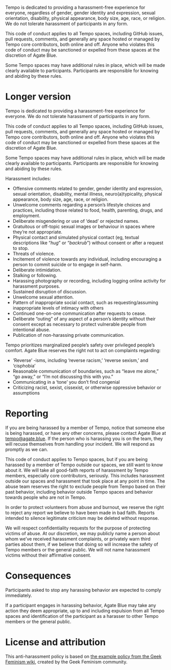 Tempo is dedicated to providing a harassment-free experience for everyone, regardless of gender, gender identity and expression, sexual orientation, disability, physical appearance, body size, age, race, or religion. We do not tolerate harassment of participants in any form.

This code of conduct applies to all Tempo spaces, including GitHub issues, pull requests, comments, and generally any space hosted or managed by Tempo core contributors, both online and off. Anyone who violates this code of conduct may be sanctioned or expelled from these spaces at the discretion of Agate Blue.

Some Tempo spaces may have additional rules in place, which will be made clearly available to participants. Participants are responsible for knowing and abiding by these rules.

# Longer version

Tempo is dedicated to providing a harassment-free experience for everyone. We do not tolerate harassment of participants in any form.

This code of conduct applies to all Tempo spaces, including GitHub issues, pull requests, comments, and generally any space hosted or managed by Tempo core contributors, both online and off. Anyone who violates this code of conduct may be sanctioned or expelled from these spaces at the discretion of Agate Blue.

Some Tempo spaces may have additional rules in place, which will be made clearly available to participants. Participants are responsible for knowing and abiding by these rules.

Harassment includes:

* Offensive comments related to gender, gender identity and expression, sexual orientation, disability, mental illness, neuro(a)typicality, physical appearance, body size, age, race, or religion.
* Unwelcome comments regarding a person’s lifestyle choices and practices, including those related to food, health, parenting, drugs, and employment.
* Deliberate misgendering or use of ‘dead’ or rejected names.
* Gratuitous or off-topic sexual images or behaviour  in spaces where they’re not appropriate.
* Physical contact and simulated physical contact (eg, textual descriptions like “*hug*” or “*backrub*”) without consent or after a request to stop.
* Threats of violence.
* Incitement of violence towards any individual, including encouraging a person to commit suicide or to engage in self-harm.
* Deliberate intimidation.
* Stalking or following.
* Harassing photography or recording, including logging online activity for harassment purposes.
* Sustained disruption of discussion.
* Unwelcome sexual attention.
* Pattern of inappropriate social contact, such as requesting/assuming inappropriate levels of intimacy with others
* Continued one-on-one communication after requests to cease.
* Deliberate “outing” of any aspect of a person’s identity without their consent except as necessary to protect vulnerable people from intentional abuse.
* Publication of non-harassing private communication.

Tempo prioritizes marginalized people’s safety over privileged people’s comfort. Agate Blue reserves the right not to act on complaints regarding:

* ‘Reverse’ -isms, including ‘reverse racism,’ ‘reverse sexism,’ and ‘cisphobia’
* Reasonable communication of boundaries, such as “leave me alone,” “go away,” or “I’m not discussing this with you.”
* Communicating in a ‘tone’ you don’t find congenial
* Criticizing racist, sexist, cissexist, or otherwise oppressive behavior or assumptions

# Reporting

If you are being harassed by a member of Tempo, notice that someone else is being harassed, or have any other concerns, please contact Agate Blue at tempo@agate.blue. If the person who is harassing you is on the team, they will recuse themselves from handling your incident. We will respond as promptly as we can.

This code of conduct applies to Tempo spaces, but if you are being harassed by a member of Tempo outside our spaces, we still want to know about it. We will take all good-faith reports of harassment by Tempo members, especially core contributors, seriously. This includes harassment outside our spaces and harassment that took place at any point in time. The abuse team reserves the right to exclude people from Tempo based on their past behavior, including behavior outside Tempo spaces and behavior towards people who are not in Tempo.

In order to protect volunteers from abuse and burnout, we reserve the right to reject any report we believe to have been made in bad faith. Reports intended to silence legitimate criticism may be deleted without response.

We will respect confidentiality requests for the purpose of protecting victims of abuse. At our discretion, we may publicly name a person about whom we’ve received harassment complaints, or privately warn third parties about them, if we believe that doing so will increase the safety of Tempo members or the general public. We will not name harassment victims without their affirmative consent.


# Consequences

Participants asked to stop any harassing behavior are expected to comply immediately.

If a participant engages in harassing behavior, Agate Blue may take any action they deem appropriate, up to and including expulsion from all Tempo spaces and identification of the participant as a harasser to other Tempo members or the general public.

# License and attribution

This anti-harassment policy is based on [the example policy from the Geek Feminism wiki](https://geekfeminism.fandom.com/wiki/Community_anti-harassment/Policy), created by the Geek Feminism community.